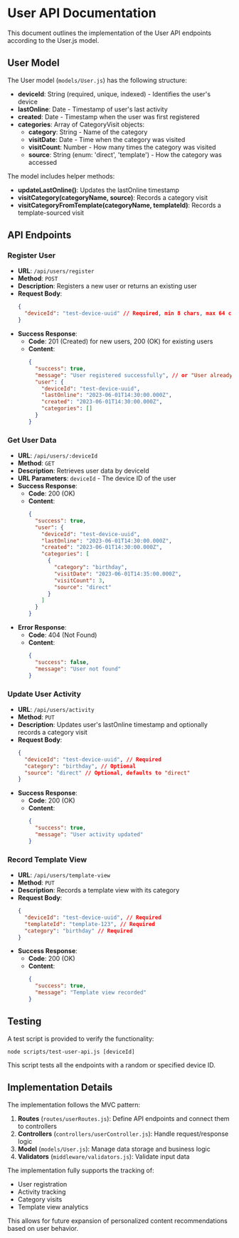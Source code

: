 # User API Documentation

This document outlines the implementation of the User API endpoints according to the User.js model.

## User Model

The User model (`models/User.js`) has the following structure:

- **deviceId**: String (required, unique, indexed) - Identifies the user's device
- **lastOnline**: Date - Timestamp of user's last activity
- **created**: Date - Timestamp when the user was first registered
- **categories**: Array of CategoryVisit objects:
  - **category**: String - Name of the category
  - **visitDate**: Date - Time when the category was visited
  - **visitCount**: Number - How many times the category was visited
  - **source**: String (enum: 'direct', 'template') - How the category was accessed

The model includes helper methods:
- **updateLastOnline()**: Updates the lastOnline timestamp
- **visitCategory(categoryName, source)**: Records a category visit
- **visitCategoryFromTemplate(categoryName, templateId)**: Records a template-sourced visit

## API Endpoints

### Register User

- **URL**: `/api/users/register`
- **Method**: `POST`
- **Description**: Registers a new user or returns an existing user
- **Request Body**:
  ```json
  {
    "deviceId": "test-device-uuid" // Required, min 8 chars, max 64 chars
  }
  ```
- **Success Response**:
  - **Code**: 201 (Created) for new users, 200 (OK) for existing users
  - **Content**:
    ```json
    {
      "success": true,
      "message": "User registered successfully", // or "User already exists"
      "user": {
        "deviceId": "test-device-uuid",
        "lastOnline": "2023-06-01T14:30:00.000Z",
        "created": "2023-06-01T14:30:00.000Z",
        "categories": []
      }
    }
    ```

### Get User Data

- **URL**: `/api/users/:deviceId`
- **Method**: `GET`
- **Description**: Retrieves user data by deviceId
- **URL Parameters**: `deviceId` - The device ID of the user
- **Success Response**:
  - **Code**: 200 (OK)
  - **Content**:
    ```json
    {
      "success": true,
      "user": {
        "deviceId": "test-device-uuid",
        "lastOnline": "2023-06-01T14:30:00.000Z",
        "created": "2023-06-01T14:30:00.000Z",
        "categories": [
          {
            "category": "birthday",
            "visitDate": "2023-06-01T14:35:00.000Z",
            "visitCount": 3,
            "source": "direct"
          }
        ]
      }
    }
    ```
- **Error Response**:
  - **Code**: 404 (Not Found)
  - **Content**:
    ```json
    {
      "success": false,
      "message": "User not found"
    }
    ```

### Update User Activity

- **URL**: `/api/users/activity`
- **Method**: `PUT`
- **Description**: Updates user's lastOnline timestamp and optionally records a category visit
- **Request Body**:
  ```json
  {
    "deviceId": "test-device-uuid", // Required
    "category": "birthday", // Optional
    "source": "direct" // Optional, defaults to "direct"
  }
  ```
- **Success Response**:
  - **Code**: 200 (OK)
  - **Content**:
    ```json
    {
      "success": true,
      "message": "User activity updated"
    }
    ```

### Record Template View

- **URL**: `/api/users/template-view`
- **Method**: `PUT`
- **Description**: Records a template view with its category
- **Request Body**:
  ```json
  {
    "deviceId": "test-device-uuid", // Required
    "templateId": "template-123", // Required
    "category": "birthday" // Required
  }
  ```
- **Success Response**:
  - **Code**: 200 (OK)
  - **Content**:
    ```json
    {
      "success": true,
      "message": "Template view recorded"
    }
    ```

## Testing

A test script is provided to verify the functionality:

```
node scripts/test-user-api.js [deviceId]
```

This script tests all the endpoints with a random or specified device ID.

## Implementation Details

The implementation follows the MVC pattern:

1. **Routes** (`routes/userRoutes.js`): Define API endpoints and connect them to controllers
2. **Controllers** (`controllers/userController.js`): Handle request/response logic
3. **Model** (`models/User.js`): Manage data storage and business logic
4. **Validators** (`middleware/validators.js`): Validate input data

The implementation fully supports the tracking of:
- User registration
- Activity tracking
- Category visits
- Template view analytics

This allows for future expansion of personalized content recommendations based on user behavior. 